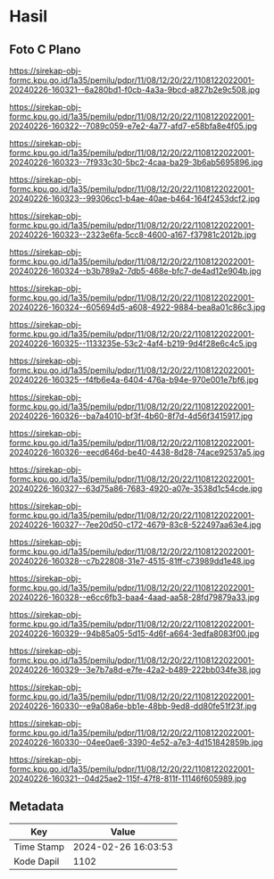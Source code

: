 # Hasil

## Foto C Plano

https://sirekap-obj-formc.kpu.go.id/1a35/pemilu/pdpr/11/08/12/20/22/1108122022001-20240226-160321--6a280bd1-f0cb-4a3a-9bcd-a827b2e9c508.jpg

https://sirekap-obj-formc.kpu.go.id/1a35/pemilu/pdpr/11/08/12/20/22/1108122022001-20240226-160322--7089c059-e7e2-4a77-afd7-e58bfa8e4f05.jpg

https://sirekap-obj-formc.kpu.go.id/1a35/pemilu/pdpr/11/08/12/20/22/1108122022001-20240226-160323--7f933c30-5bc2-4caa-ba29-3b6ab5695896.jpg

https://sirekap-obj-formc.kpu.go.id/1a35/pemilu/pdpr/11/08/12/20/22/1108122022001-20240226-160323--99306cc1-b4ae-40ae-b464-164f2453dcf2.jpg

https://sirekap-obj-formc.kpu.go.id/1a35/pemilu/pdpr/11/08/12/20/22/1108122022001-20240226-160323--2323e6fa-5cc8-4600-a167-f37981c2012b.jpg

https://sirekap-obj-formc.kpu.go.id/1a35/pemilu/pdpr/11/08/12/20/22/1108122022001-20240226-160324--b3b789a2-7db5-468e-bfc7-de4ad12e904b.jpg

https://sirekap-obj-formc.kpu.go.id/1a35/pemilu/pdpr/11/08/12/20/22/1108122022001-20240226-160324--605694d5-a608-4922-9884-bea8a01c86c3.jpg

https://sirekap-obj-formc.kpu.go.id/1a35/pemilu/pdpr/11/08/12/20/22/1108122022001-20240226-160325--1133235e-53c2-4af4-b219-9d4f28e6c4c5.jpg

https://sirekap-obj-formc.kpu.go.id/1a35/pemilu/pdpr/11/08/12/20/22/1108122022001-20240226-160325--f4fb6e4a-6404-476a-b94e-970e001e7bf6.jpg

https://sirekap-obj-formc.kpu.go.id/1a35/pemilu/pdpr/11/08/12/20/22/1108122022001-20240226-160326--ba7a4010-bf3f-4b60-8f7d-4d56f3415917.jpg

https://sirekap-obj-formc.kpu.go.id/1a35/pemilu/pdpr/11/08/12/20/22/1108122022001-20240226-160326--eecd646d-be40-4438-8d28-74ace92537a5.jpg

https://sirekap-obj-formc.kpu.go.id/1a35/pemilu/pdpr/11/08/12/20/22/1108122022001-20240226-160327--63d75a86-7683-4920-a07e-3538d1c54cde.jpg

https://sirekap-obj-formc.kpu.go.id/1a35/pemilu/pdpr/11/08/12/20/22/1108122022001-20240226-160327--7ee20d50-c172-4679-83c8-522497aa63e4.jpg

https://sirekap-obj-formc.kpu.go.id/1a35/pemilu/pdpr/11/08/12/20/22/1108122022001-20240226-160328--c7b22808-31e7-4515-81ff-c73989dd1e48.jpg

https://sirekap-obj-formc.kpu.go.id/1a35/pemilu/pdpr/11/08/12/20/22/1108122022001-20240226-160328--e6cc6fb3-baa4-4aad-aa58-28fd79879a33.jpg

https://sirekap-obj-formc.kpu.go.id/1a35/pemilu/pdpr/11/08/12/20/22/1108122022001-20240226-160329--94b85a05-5d15-4d6f-a664-3edfa8083f00.jpg

https://sirekap-obj-formc.kpu.go.id/1a35/pemilu/pdpr/11/08/12/20/22/1108122022001-20240226-160329--3e7b7a8d-e7fe-42a2-b489-222bb034fe38.jpg

https://sirekap-obj-formc.kpu.go.id/1a35/pemilu/pdpr/11/08/12/20/22/1108122022001-20240226-160330--e9a08a6e-bb1e-48bb-9ed8-dd80fe51f23f.jpg

https://sirekap-obj-formc.kpu.go.id/1a35/pemilu/pdpr/11/08/12/20/22/1108122022001-20240226-160330--04ee0ae6-3390-4e52-a7e3-4d151842859b.jpg

https://sirekap-obj-formc.kpu.go.id/1a35/pemilu/pdpr/11/08/12/20/22/1108122022001-20240226-160321--04d25ae2-115f-47f8-811f-11146f605989.jpg


## Metadata

| Key        | Value               |
| ---------- | ------------------- |
| Time Stamp | 2024-02-26 16:03:53 |
| Kode Dapil | 1102                |



